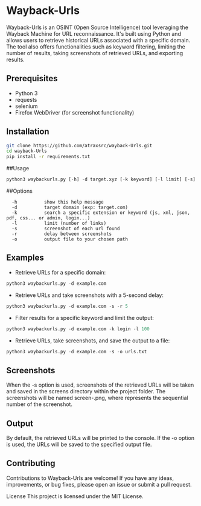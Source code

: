 # Wayback-Urls

Wayback-Urls is an OSINT (Open Source Intelligence) tool leveraging the Wayback Machine for URL reconnaissance. It's built using Python and allows users to retrieve historical URLs associated with a specific domain. The tool also offers functionalities such as keyword filtering, limiting the number of results, taking screenshots of retrieved URLs, and exporting results.

## Prerequisites
- Python 3
- requests
- selenium
- Firefox WebDriver (for screenshot functionality)

## Installation

```bash
git clone https://github.com/atraxsrc/wayback-Urls.git
cd wayback-Urls
pip install -r requirements.txt
```
##Usage
```python
python3 waybackurls.py [-h] -d target.xyz [-k keyword] [-l limit] [-s] [-r] [-o output]
```
##Options
```
  -h          show this help message
  -d          target domain (exp: target.com)
  -k          search a specific extension or keyword (js, xml, json, pdf, css... or admin, login...)
  -l          limit (number of links)
  -s          screenshot of each url found
  -r          delay between screenshots
  -o          output file to your chosen path
```
## Examples

- Retrieve URLs for a specific domain:
```python
python3 waybackurls.py -d example.com
```
- Retrieve URLs and take screenshots with a 5-second delay:
```python
python3 waybackurls.py -d example.com -s -r 5
```
- Filter results for a specific keyword and limit the output:
```python
python3 waybackurls.py -d example.com -k login -l 100
```
- Retrieve URLs, take screenshots, and save the output to a file:
```python
python3 waybackurls.py -d example.com -s -o urls.txt
```
## Screenshots
When the -s option is used, screenshots of the retrieved URLs will be taken and saved in the screens directory within the project folder. The screenshots will be named screen-<number>.png, where <number> represents the sequential number of the screenshot.

## Output
By default, the retrieved URLs will be printed to the console. If the -o option is used, the URLs will be saved to the specified output file.

## Contributing
Contributions to Wayback-Urls are welcome! If you have any ideas, improvements, or bug fixes, please open an issue or submit a pull request.

License
This project is licensed under the MIT License.

